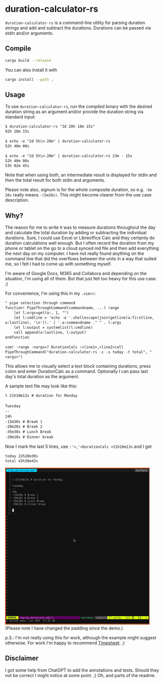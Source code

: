# duration-calculator-rs

`duration-calculator-rs` is a command-line utility for parsing duration strings and add and subtract the durations. Durations can be passed via stdin and/or arguments.

## Compile

```sh
cargo build --release
```

You can also install it with
```sh
cargo install --path .
```

## Usage

To use `duration-calculator-rs`, run the compiled binary with the desired duration string as an argument and/or provide the duration string via standard input:
  
```fish
$ duration-calculator-rs "3d 20h 10m 15s"
92h 10m 15s

$ echo -e "2d 5h\n-20m" | duration-calculator-rs
52h 40m 00s

$ echo -e "2d 5h\n-20m" | duration-calculator-rs 23m - 15s
52h 40m 00s
53h 02m 45s
```
  
Note that when using both, an intermediate result is displayed for stdin and then the total result for both stdin and arguments.
  
Please note also, signum is for the whole composite duration, so e.g. `-5m 20s` really means `-(5m20s)`. This might become clearer from the use case description.

## Why?

The reason for me to write it was to measure durations throughout the day and calculate the total duration by adding or subtracting the individual durations. Sure, I could use Excel or Libreoffice Calc and they certainly do duration calculations well enough. But I often record the duration from my phone or tablet on the go to a cloud synced md file and then add everything the next day on my computer. I have not really found anything on the command line that did the overflows between the units in a way that suited me, so I felt I had to come up with something myself.  
  
I'm aware of Google Docs, M365 and Collabora and depending on the situation, I'm using all of them. But that just felt too heavy for this use case. ;)
  
For convenience, I'm using this in my `.vimrc`:

```vim
" pipe selection through command
function! PipeThroughCommand(commandname, ...) range
    let l:args=get(a:, 1, "")
    let l:cmdline = 'echo -e '.shellescape(join(getline(a:firstline, a:lastline), '\n')).' | '.a:commandname ." " . l:args
    let l:output = systemlist(l:cmdline)
    call append(a:lastline, l:output)
endfunction

com! -range -nargs=? DurationCalc :<line1>,<line2>call PipeThroughCommand("duration-calculator-rs -c -s today -t total", "<args>")
```
  
This allows me to visually select a text block containing durations, press colon and enter DurationCalc as a command. Optionally I can pass last day's total duration as the argument.

A sample text file may look like this:

```md
t 21h10m13s # duration for Monday

Tuesday
--
24h
-15m30s # Break 1
-20m20s # Break 2
-35m30s # Lunch Break
-20m10s # Dinner break
```
  
Now I mark the last 5 lines, use `:'<,'>DurationCalc +21h10m13s` and I get
```
today 22h28m30s
total 43h38m43s
```

![Use case demonstration](/img/output1.gif?raw=true)
(Please note I have changed the padding since the demo.)

p.S.: I'm not really using this for work, although the example might suggest otherwise. For work I'm happy to recommend [Timesheet](https://timesheet.io/). ;)

## Disclaimer

I got some help from ChatGPT to add the annotations and tests. Should they not be correct I might notice at some point. ;) Oh, and parts of the readme.
